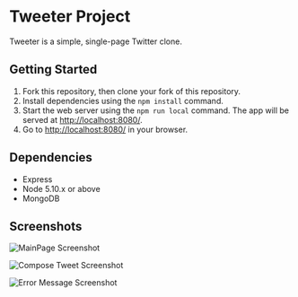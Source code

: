 # Tweeter Project

Tweeter is a simple, single-page Twitter clone.


## Getting Started

1. Fork this repository, then clone your fork of this repository.
2. Install dependencies using the `npm install` command.
3. Start the web server using the `npm run local` command. The app will be served at <http://localhost:8080/>.
4. Go to <http://localhost:8080/> in your browser.

## Dependencies

- Express
- Node 5.10.x or above
- MongoDB

## Screenshots

![MainPage Screenshot](https://imgur.com/P328Xl9)

![Compose Tweet Screenshot](https://imgur.com/GUSHuVW)

![Error Message Screenshot](https://imgur.com/kpvq7ZN)

